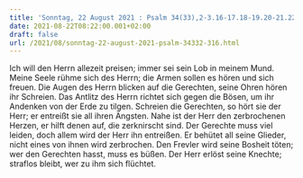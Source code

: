 ```yaml
---
title: 'Sonntag, 22 August 2021 : Psalm 34(33),2-3.16-17.18-19.20-21.22-23.'
date: 2021-08-22T08:22:00.001+02:00
draft: false
url: /2021/08/sonntag-22-august-2021-psalm-34332-316.html
---
```


Ich will den Herrn allezeit preisen; immer sei sein Lob in meinem Mund. Meine Seele rühme sich des Herrn; die Armen sollen es hören und sich freuen. Die Augen des Herrn blicken auf die Gerechten, seine Ohren hören ihr Schreien. Das Antlitz des Herrn richtet sich gegen die Bösen, um ihr Andenken von der Erde zu tilgen. Schreien die Gerechten, so hört sie der Herr; er entreißt sie all ihren Ängsten. Nahe ist der Herr den zerbrochenen Herzen, er hilft denen auf, die zerknirscht sind. Der Gerechte muss viel leiden, doch allem wird der Herr ihn entreißen. Er behütet all seine Glieder, nicht eines von ihnen wird zerbrochen. Den Frevler wird seine Bosheit töten; wer den Gerechten hasst, muss es büßen. Der Herr erlöst seine Knechte; straflos bleibt, wer zu ihm sich flüchtet.